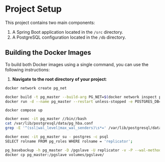 # Project Setup

This project contains two main components:
1. A Spring Boot application located in the `/src` directory.
2. A PostgreSQL configuration located in the `/db` directory.

## Building the Docker Images

To build both Docker images using a single command, you can use the following instructions:

1. **Navigate to the root directory of your project**:

```bash
docker network create pg_net
```

```bash
docker build -t pg_master --build-arg PG_NET=$(docker network inspect pg_net -f '{{range .IPAM.Config}}{{.Subnet}}{{end}}') -f pg_master/Dockerfile . &&
docker run -d --name pg_master --restart unless-stopped -e POSTGRES_DB=user -e POSTGRES_USER=postgres -e POSTGRES_PASSWORD=postgres -p 5432:5432 --network=pg_net pg_master
```

```
docker compose up
```

```bash
docker exec -it pg_master //bin//bash
cat /var/lib/postgresql/data/pg_hba.conf
grep -E '^(ssl|wal_level|max_wal_senders)\s*=' /var/lib/postgresql/data/postgresql.conf || echo "Parameters not found."

docker exec -it pg_master su - postgres -c psql
SELECT rolname FROM pg_roles WHERE rolname = 'replicator';

pg_basebackup -h pg_master -D /pgslave -U replicator -v -P --wal-method=stream
docker cp pg_master:/pgslave volumes/pgslave/
```